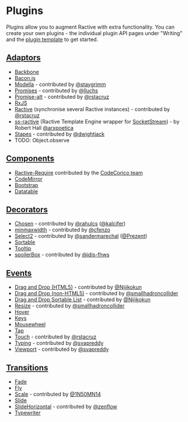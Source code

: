 # Plugins

Plugins allow you to augment Ractive with extra functionality. You can create your own plugins - the individual
plugin API pages under "Writing" and the [plugin template](https://github.com/RactiveJS/Plugin-template) to get started.

## [Adaptors](Adaptors.md)

* [Backbone](https://github.com/ractivejs/ractive-adaptors-backbone)
* [Bacon.js](http://ractivejs.github.io/ractive-adaptors-bacon/)
* [Modella](https://github.com/staygrimm/ractive-adaptors-modella) - contributed by [@staygrimm](https://github.com/staygrimm)
* [Promises](http://lluchs.github.io/Ractive-adaptors-Promise/) - contributed by [@lluchs](https://github.com/lluchs)
* [Promise-alt](https://github.com/rstacruz/ractive-promise-alt) - contributed by [@rstacruz](https://github.com/rstacruz)
* [RxJS](http://ractivejs.github.io/ractive-adaptors-rxjs/)
* [Ractive](https://github.com/rstacruz/ractive-ractive) (synchronise several Ractive instances) - contributed by [@rstacruz](https://github.com/rstacruz)
* [ss-ractive](https://github.com/arxpoetica/ss-ractive) (Ractive Template Engine wrapper for [SocketStream](https://github.com/socketstream/socketstream)) - by Robert Hall [@arxpoetica](https://github.com/arxpoetica)
* [Stapes](https://github.com/dwightjack/ractive-adaptors-stapes) - contributed by [@dwightjack](https://github.com/dwightjack)
* TODO: Object.observe

## [Components](Components.md)

* [Ractive-Require](http://ractive-require.codecorico.com) contributed by the [CodeCorico team](https://github.com/codecorico)
* [CodeMirror](http://dagnelies.github.io/ractive-codemirror/)
* [Bootstrap](http://dagnelies.github.io/ractive-bootstrap/)
* [Datatable](https://github.com/JonDum/ractive-datatable)


## [Decorators](Decorators.md)

* [Chosen](http://kalcifer.github.io/ractive-decorators-chosen/) - contributed by [@rahulcs](https://github.com/rahulcs) ([@kalcifer](https://github.com/kalcifer))
* [minmaxwidth](https://github.com/cfenzo/Ractive-decorators-minmaxwidth) - contributed by [@cfenzo](https://github.com/cfenzo)
* [Select2](http://prezent.github.io/ractive-decorators-select2/) - contributed by [@sandermarechal](https://github.com/sandermarechal) ([@Prezent](https://github.com/Prezent))
* [Sortable](http://ractivejs.github.io/Ractive-decorators-sortable/)
* [Tooltip](http://github.com/JonDum/ractive-tooltip)
* [spoilerBox](https://github.com/idis-fhws/ractive-decorators-spoilerBox) - contributed by [@idis-fhws](https://github.com/idis-fhws)


## [Events](Events.md)

* [Drag and Drop (HTML5)](https://github.com/Nijikokun/ractive.drag.drop.js) - contributed by [@Nijikokun](https://github.com/Nijikokun)
* [Drag and Drop (non-HTML5)](https://github.com/smallhadroncollider/ractive.events.drag) - contributed by [@smallhadroncollider](https://github.com/smallhadroncollider)
* [Drag and Drop Sortable List](https://github.com/Nijikokun/ractive.sortable.js) - contributed by [@Nijikokun](https://github.com/Nijikokun)
* [Resize](https://github.com/smallhadroncollider/ractive.events.resize) - contributed by [@smallhadroncollider](https://github.com/smallhadroncollider)
* [Hover](http://ractivejs.github.io/ractive-events-hover)
* [Keys](http://ractivejs.github.io/ractive-events-keys)
* [Mousewheel](http://ractivejs.github.io/ractive-events-mousewheel)
* [Tap](http://ractivejs.github.io/ractive-events-tap)
* [Touch](https://github.com/rstacruz/ractive-touch) - contributed by [@rstacruz](https://github.com/rstacruz/)
* [Typing](https://github.com/svapreddy/ractive-events-typing) - contributed by [@svapreddy](https://github.com/svapreddy)
* [Viewport](https://github.com/svapreddy/ractive-event-viewport) - contributed by [@svapreddy](https://github.com/svapreddy)



## [Transitions](Transitions.md)

* [Fade](http://ractivejs.github.io/ractive-transitions-fade)
* [Fly](http://ractivejs.github.io/ractive-transitions-fly)
* [Scale](https://github.com/1N50MN14/Ractive-transitions-scale) - contributed by [@1N50MN14](https://github.com/1N50MN14)
* [Slide](http://ractivejs.github.io/ractive-transitions-slide)
* [SlideHorizontal](https://github.com/zenflow/ractive-transitions-slidehorizontal) - contributed by [@zenflow](https://github.com/zenflow)
* [Typewriter](http://ractivejs.github.io/ractive-transitions-typewriter)

